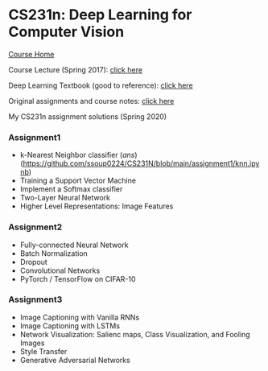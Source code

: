 # CS231n: Deep Learning for Computer Vision

[Course Home](http://cs231n.stanford.edu/) 

Course Lecture (Spring 2017): [click here](https://www.youtube.com/playlist?list=PLC1qU-LWwrF64f4QKQT-Vg5Wr4qEE1Zxk)

Deep Learning Textbook (good to reference): [click here](https://www.deeplearningbook.org/)

Original assignments and course notes: [click here](https://github.com/maxim5/cs231n-2020-spring)

My CS231n assignment solutions (Spring 2020)

<!-- ex: [(_Done_)(https://github.com/maxim5/cs231n-2020-spring)] -->
### Assignment1
- k-Nearest Neighbor classifier (_ans_)(https://github.com/ssoup0224/CS231N/blob/main/assignment1/knn.ipynb)
- Training a Support Vector Machine
- Implement a Softmax classifier
- Two-Layer Neural Network
- Higher Level Representations: Image Features

### Assignment2
- Fully-connected Neural Network
- Batch Normalization
- Dropout
- Convolutional Networks
- PyTorch / TensorFlow on CIFAR-10

### Assignment3
- Image Captioning with Vanilla RNNs
- Image Captioning with LSTMs
- Network Visualization: Salienc maps, Class Visualization, and Fooling Images
- Style Transfer
- Generative Adversarial Networks

